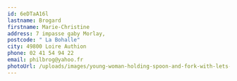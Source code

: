 ```yaml
---
id: 6eDTaA16l
lastname: Brogard
firstname: Marie-Christine
address: 7 impasse gaby Morlay,
postcode: " La Bohalle"
city: 49800 Loire Authion
phone: 02 41 54 94 22
email: philbrog@yahoo.fr
photoUrl: /uploads/images/young-woman-holding-spoon-and-fork-with-lets-eat-handwritten-eating-vector-id1185853633.jpg
---
```

